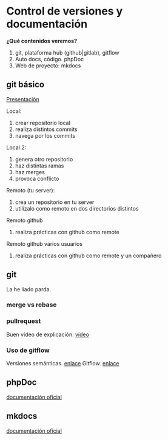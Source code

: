 # Control de versiones y documentación

**¿Qué contenidos veremos?**

1. git, plataforma hub (github|gitlab), gitflow
2. Auto docs, código. phpDoc
3. Web de proyecto: mkdocs

## git básico

[Presentación](https://prezi.com/pe4lnopia-fq/git-presentacion/)

Local:

1. crear repositorio local
2. realiza distintos commits
3. navega por los commits

Local 2:

1. genera otro repositorio
2. haz distintas ramas
3. haz merges
4. provoca conflicto

Remoto (tu server):

1. crea un repositorio en tu server
2. utilízalo como remoto en dos directorios distintos

Remoto github

1. realiza prácticas con github como remote

Remoto github varios usuarios

1. realiza prácticas con github como remote y un compañero

## git

La he liado parda. 

### merge vs rebase

### pullrequest

Buen vídeo de explicación. [vídeo](https://www.youtube.com/watch?v=Zqft6yNRuNs&ab_channel=codigofacilito)

### Uso de gitflow

Versiones semánticas. [enlace](https://semver.org/lang/es/)
Gitflow. [enlace](https://danielkummer.github.io/git-flow-cheatsheet/)

## phpDoc

[documentación oficial](https://www.phpdoc.org/)

## mkdocs

[documentación oficial](https://www.mkdocs.org/)